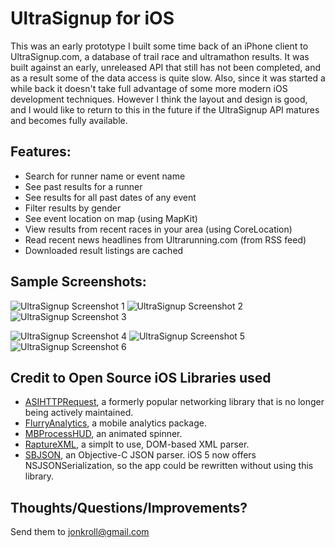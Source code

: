 UltraSignup for iOS
=============

This was an early prototype I built some time back of an iPhone client to UltraSignup.com, a database of trail race and ultramathon results.  It was built against an early, unreleased API that still has not been completed, and as a result some of the data access is quite slow.  Also, since it was started a while back it doesn't take full advantage of some more modern iOS development techniques.  However I think the layout and design is good, and I would like to return to this in the future if the UltraSignup API matures and becomes fully available.

Features:
-------------

* Search for runner name or event name
* See past results for a runner
* See results for all past dates of any event
* Filter results by gender
* See event location on map (using MapKit)
* View results from recent races in your area (using CoreLocation)
* Read recent news headlines from Ultrarunning.com (from RSS feed)
* Downloaded result listings are cached


Sample Screenshots:
-------------

![UltraSignup Screenshot 1](https://github.com/downloads/jonkroll/UltraSignup/ultrasignup-screenshot-1.png)
![UltraSignup Screenshot 2](https://github.com/downloads/jonkroll/UltraSignup/ultrasignup-screenshot-2.png)
![UltraSignup Screenshot 3](https://github.com/downloads/jonkroll/UltraSignup/ultrasignup-screenshot-3.png)

![UltraSignup Screenshot 4](https://github.com/downloads/jonkroll/UltraSignup/ultrasignup-screenshot-4.png)
![UltraSignup Screenshot 5](https://github.com/downloads/jonkroll/UltraSignup/ultrasignup-screenshot-5.png)
![UltraSignup Screenshot 6](https://github.com/downloads/jonkroll/UltraSignup/ultrasignup-screenshot-6.png)


Credit to Open Source iOS Libraries used
-------------

- [ASIHTTPRequest](http://allseeing-i.com/ASIHTTPRequest/), a formerly popular networking library that is no longer being actively maintained.
- [FlurryAnalytics](http://www.flurry.com/flurry-analytics.html), a mobile analytics package.
- [MBProcessHUD](https://github.com/jdg/MBProgressHUD), an animated spinner.
- [RaptureXML](https://github.com/ZaBlanc/RaptureXML), a simplt to use, DOM-based XML parser.
- [SBJSON](http://stig.github.com/json-framework/), an Objective-C JSON parser.  iOS 5 now offers NSJSONSerialization, so the app could be rewritten without using this library.


Thoughts/Questions/Improvements?
-------------
Send them to jonkroll@gmail.com